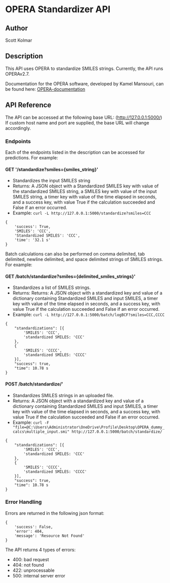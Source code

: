 # OPERA Standardizer API
## Author
Scott Kolmar

## Description
This API uses OPERA to standardize SMILES strings. Currently, the API runs OPERAv2.7.

Documentation for the OPERA software, developed by Kamel Mansouri, can be found here:
[OPERA-documentation](https://github.com/kmansouri/OPERA)

## API Reference

The API can be accessed at the following base URL: (http://127.0.0.1:5000/)
If custom host name and port are supplied, the base URL will change accordingly.


### Endpoints

Each of the endpoints listed in the description can be accessed for predictions. For example:

#### GET '/standardize?smiles={smiles_string}'
- Standardizes the input SMILES string
- Returns: A JSON object with a Standardized SMILES key with value of the standardized SMILES string, a SMILES key with value of the input SMILES string, a timer key with value of the time elapsed in seconds, and a success key, with value True if the calculation succeeded and False if an error occurred.
- Example: ```curl -L http://127.0.0.1:5000/standardize?smiles=CCC```

```
{
    'success': True,
    'SMILES': 'CCC',
    'Standardized SMILES': 'CCC',
    'time': '32.1 s'
}
```
Batch calculations can also be performed on comma delimited, tab delimited, newline delimited, and space delimited strings of SMILES strings. For example:

#### GET /batch/standardize?smiles={delimited_smiles_strings}'
- Standardizes a list of SMILES strings.
- Returns: Returns: A JSON object with a standardized key and value of a dictionary containing Standardized SMILES and input SMILES, a timer key with value of the time elapsed in seconds, and a success key, with value True if the calculation succeeded and False if an error occurred.
- Example: ```curl -L http://127.0.0.1:5000/batch/logBCF?smiles=CCC,CCCC```

```
{
    "standardizations": [{
        'SMILES': 'CCC',
        'standardized SMILES: 'CCC'
    },
    {
        'SMILES': 'CCCC',
        'standardized SMILES: 'CCCC'
    }],
    "success": true,
    "time": 10.78 s
}
```

#### POST /batch/standardize/'
- Standardizes SMILES strings in an uploaded file.
- Returns: A JSON object with a standardized key and value of a dictionary containing Standardized SMILES and input SMILES, a timer key with value of the time elapsed in seconds, and a success key, with value True if the calculation succeeded and False if an error occurred.
- Example: ```curl -F "file=@C:\Users\Administrator\OneDrive\Profile\Desktop\OPERA_dummy_calcs\multiple_input.smi" http://127.0.0.1:5000/batch/standardize/```

```
{
    "standardizations": [{
        'SMILES': 'CCC',
        'standardized SMILES: 'CCC'
    },
    {
        'SMILES': 'CCCC',
        'standardized SMILES: 'CCCC'
    }],
    "success": true,
    "time": 10.78 s
}
```

### Error Handling
Errors are returned in the following json format:
```
{
    'success': False,
    'error': 404,
    'message': 'Resource Not Found'
}
```
The API returns 4 types of errors:
- 400: bad request
- 404: not found
- 422: unprocessable
- 500: internal server error


